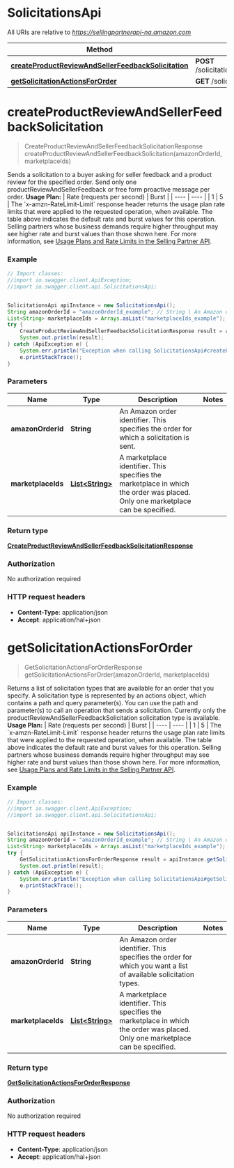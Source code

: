 # SolicitationsApi

All URIs are relative to *https://sellingpartnerapi-na.amazon.com*

Method | HTTP request | Description
------------- | ------------- | -------------
[**createProductReviewAndSellerFeedbackSolicitation**](SolicitationsApi.md#createProductReviewAndSellerFeedbackSolicitation) | **POST** /solicitations/v1/orders/{amazonOrderId}/solicitations/productReviewAndSellerFeedback | 
[**getSolicitationActionsForOrder**](SolicitationsApi.md#getSolicitationActionsForOrder) | **GET** /solicitations/v1/orders/{amazonOrderId} | 


<a name="createProductReviewAndSellerFeedbackSolicitation"></a>
# **createProductReviewAndSellerFeedbackSolicitation**
> CreateProductReviewAndSellerFeedbackSolicitationResponse createProductReviewAndSellerFeedbackSolicitation(amazonOrderId, marketplaceIds)



Sends a solicitation to a buyer asking for seller feedback and a product review for the specified order. Send only one productReviewAndSellerFeedback or free form proactive message per order.  **Usage Plan:**  | Rate (requests per second) | Burst | | ---- | ---- | | 1 | 5 |  The &#x60;x-amzn-RateLimit-Limit&#x60; response header returns the usage plan rate limits that were applied to the requested operation, when available. The table above indicates the default rate and burst values for this operation. Selling partners whose business demands require higher throughput may see higher rate and burst values than those shown here. For more information, see [Usage Plans and Rate Limits in the Selling Partner API](https://developer-docs.amazon.com/sp-api/docs/usage-plans-and-rate-limits-in-the-sp-api).

### Example
```java
// Import classes:
//import io.swagger.client.ApiException;
//import io.swagger.client.api.SolicitationsApi;


SolicitationsApi apiInstance = new SolicitationsApi();
String amazonOrderId = "amazonOrderId_example"; // String | An Amazon order identifier. This specifies the order for which a solicitation is sent.
List<String> marketplaceIds = Arrays.asList("marketplaceIds_example"); // List<String> | A marketplace identifier. This specifies the marketplace in which the order was placed. Only one marketplace can be specified.
try {
    CreateProductReviewAndSellerFeedbackSolicitationResponse result = apiInstance.createProductReviewAndSellerFeedbackSolicitation(amazonOrderId, marketplaceIds);
    System.out.println(result);
} catch (ApiException e) {
    System.err.println("Exception when calling SolicitationsApi#createProductReviewAndSellerFeedbackSolicitation");
    e.printStackTrace();
}
```

### Parameters

Name | Type | Description  | Notes
------------- | ------------- | ------------- | -------------
 **amazonOrderId** | **String**| An Amazon order identifier. This specifies the order for which a solicitation is sent. |
 **marketplaceIds** | [**List&lt;String&gt;**](String.md)| A marketplace identifier. This specifies the marketplace in which the order was placed. Only one marketplace can be specified. |

### Return type

[**CreateProductReviewAndSellerFeedbackSolicitationResponse**](CreateProductReviewAndSellerFeedbackSolicitationResponse.md)

### Authorization

No authorization required

### HTTP request headers

 - **Content-Type**: application/json
 - **Accept**: application/hal+json

<a name="getSolicitationActionsForOrder"></a>
# **getSolicitationActionsForOrder**
> GetSolicitationActionsForOrderResponse getSolicitationActionsForOrder(amazonOrderId, marketplaceIds)



Returns a list of solicitation types that are available for an order that you specify. A solicitation type is represented by an actions object, which contains a path and query parameter(s). You can use the path and parameter(s) to call an operation that sends a solicitation. Currently only the productReviewAndSellerFeedbackSolicitation solicitation type is available.  **Usage Plan:**  | Rate (requests per second) | Burst | | ---- | ---- | | 1 | 5 |  The &#x60;x-amzn-RateLimit-Limit&#x60; response header returns the usage plan rate limits that were applied to the requested operation, when available. The table above indicates the default rate and burst values for this operation. Selling partners whose business demands require higher throughput may see higher rate and burst values than those shown here. For more information, see [Usage Plans and Rate Limits in the Selling Partner API](https://developer-docs.amazon.com/sp-api/docs/usage-plans-and-rate-limits-in-the-sp-api).

### Example
```java
// Import classes:
//import io.swagger.client.ApiException;
//import io.swagger.client.api.SolicitationsApi;


SolicitationsApi apiInstance = new SolicitationsApi();
String amazonOrderId = "amazonOrderId_example"; // String | An Amazon order identifier. This specifies the order for which you want a list of available solicitation types.
List<String> marketplaceIds = Arrays.asList("marketplaceIds_example"); // List<String> | A marketplace identifier. This specifies the marketplace in which the order was placed. Only one marketplace can be specified.
try {
    GetSolicitationActionsForOrderResponse result = apiInstance.getSolicitationActionsForOrder(amazonOrderId, marketplaceIds);
    System.out.println(result);
} catch (ApiException e) {
    System.err.println("Exception when calling SolicitationsApi#getSolicitationActionsForOrder");
    e.printStackTrace();
}
```

### Parameters

Name | Type | Description  | Notes
------------- | ------------- | ------------- | -------------
 **amazonOrderId** | **String**| An Amazon order identifier. This specifies the order for which you want a list of available solicitation types. |
 **marketplaceIds** | [**List&lt;String&gt;**](String.md)| A marketplace identifier. This specifies the marketplace in which the order was placed. Only one marketplace can be specified. |

### Return type

[**GetSolicitationActionsForOrderResponse**](GetSolicitationActionsForOrderResponse.md)

### Authorization

No authorization required

### HTTP request headers

 - **Content-Type**: application/json
 - **Accept**: application/hal+json

